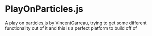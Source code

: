 # PlayOnParticles.js
A play on particles.js by VincentGarreau, trying to get some different functionality out of it and this is a perfect platform to build off of
